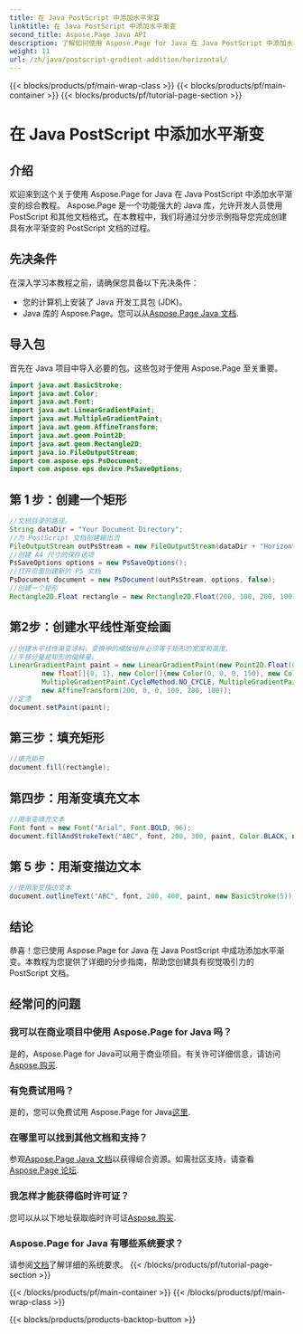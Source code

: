```yaml
---
title: 在 Java PostScript 中添加水平渐变
linktitle: 在 Java PostScript 中添加水平渐变
second_title: Aspose.Page Java API
description: 了解如何使用 Aspose.Page for Java 在 Java PostScript 中添加水平渐变。轻松创建视觉上令人惊叹的文档。
weight: 11
url: /zh/java/postscript-gradient-addition/horizontal/
---
```


{{< blocks/products/pf/main-wrap-class >}}
{{< blocks/products/pf/main-container >}}
{{< blocks/products/pf/tutorial-page-section >}}

# 在 Java PostScript 中添加水平渐变

## 介绍
欢迎来到这个关于使用 Aspose.Page for Java 在 Java PostScript 中添加水平渐变的综合教程。 Aspose.Page 是一个功能强大的 Java 库，允许开发人员使用 PostScript 和其他文档格式。在本教程中，我们将通过分步示例指导您完成创建具有水平渐变的 PostScript 文档的过程。
## 先决条件
在深入学习本教程之前，请确保您具备以下先决条件：
- 您的计算机上安装了 Java 开发工具包 (JDK)。
- Java 库的 Aspose.Page。您可以从[Aspose.Page Java 文档](https://reference.aspose.com/page/java/).
## 导入包
首先在 Java 项目中导入必要的包。这些包对于使用 Aspose.Page 至关重要。
```java
import java.awt.BasicStroke;
import java.awt.Color;
import java.awt.Font;
import java.awt.LinearGradientPaint;
import java.awt.MultipleGradientPaint;
import java.awt.geom.AffineTransform;
import java.awt.geom.Point2D;
import java.awt.geom.Rectangle2D;
import java.io.FileOutputStream;
import com.aspose.eps.PsDocument;
import com.aspose.eps.device.PsSaveOptions;

```
## 第 1 步：创建一个矩形
```java
//文档目录的路径。
String dataDir = "Your Document Directory";
//为 PostScript 文档创建输出流
FileOutputStream outPsStream = new FileOutputStream(dataDir + "HorizontalGradient_outPS.ps");
//创建 A4 尺寸的保存选项
PsSaveOptions options = new PsSaveOptions();
//打开页面创建新的 PS 文档
PsDocument document = new PsDocument(outPsStream, options, false);
//创建一个矩形
Rectangle2D.Float rectangle = new Rectangle2D.Float(200, 100, 200, 100);
```
## 第2步：创建水平线性渐变绘画
```java
//创建水平线性渐变涂料。变换中的缩放组件必须等于矩形的宽度和高度。
//平移分量是矩形的偏移量。
LinearGradientPaint paint = new LinearGradientPaint(new Point2D.Float(0, 0), new Point2D.Float(200, 100),
        new float[]{0, 1}, new Color[]{new Color(0, 0, 0, 150), new Color(40, 128, 70, 50)},
        MultipleGradientPaint.CycleMethod.NO_CYCLE, MultipleGradientPaint.ColorSpaceType.SRGB,
        new AffineTransform(200, 0, 0, 100, 200, 100));
//定漆
document.setPaint(paint);
```
## 第三步：填充矩形
```java
//填充矩形
document.fill(rectangle);
```
## 第四步：用渐变填充文本
```java
//用渐变填充文本
Font font = new Font("Arial", Font.BOLD, 96);
document.fillAndStrokeText("ABC", font, 200, 300, paint, Color.BLACK, new BasicStroke(2));
```
## 第 5 步：用渐变描边文本
```java
//使用渐变描边文本
document.outlineText("ABC", font, 200, 400, paint, new BasicStroke(5));
```
## 结论
恭喜！您已使用 Aspose.Page for Java 在 Java PostScript 中成功添加水平渐变。本教程为您提供了详细的分步指南，帮助您创建具有视觉吸引力的 PostScript 文档。
## 经常问的问题
### 我可以在商业项目中使用 Aspose.Page for Java 吗？
是的，Aspose.Page for Java可以用于商业项目。有关许可详细信息，请访问[Aspose.购买](https://purchase.aspose.com/buy).
### 有免费试用吗？
是的，您可以免费试用 Aspose.Page for Java[这里](https://releases.aspose.com/).
### 在哪里可以找到其他文档和支持？
参观[Aspose.Page Java 文档](https://reference.aspose.com/page/java/)以获得综合资源。如需社区支持，请查看[Aspose.Page 论坛](https://forum.aspose.com/c/page/39).
### 我怎样才能获得临时许可证？
您可以从以下地址获取临时许可证[Aspose.购买](https://purchase.aspose.com/temporary-license/).
### Aspose.Page for Java 有哪些系统要求？
请参阅[文档](https://reference.aspose.com/page/java/)了解详细的系统要求。
{{< /blocks/products/pf/tutorial-page-section >}}

{{< /blocks/products/pf/main-container >}}
{{< /blocks/products/pf/main-wrap-class >}}

{{< blocks/products/products-backtop-button >}}
